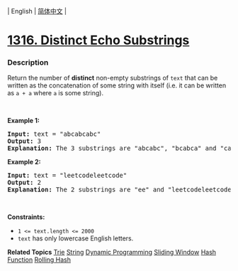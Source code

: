 | English | [简体中文](README.md) |

# [1316. Distinct Echo Substrings](https://leetcode-cn.com/problems/distinct-echo-substrings)
 ### Description
<p>Return the number of <strong>distinct</strong> non-empty substrings of <code>text</code>&nbsp;that can be written as the concatenation of some string with itself (i.e. it can be written as <code>a + a</code>&nbsp;where <code>a</code> is some string).</p>

<p>&nbsp;</p>
<p><strong>Example 1:</strong></p>

<pre>
<strong>Input:</strong> text = &quot;abcabcabc&quot;
<strong>Output:</strong> 3
<b>Explanation: </b>The 3 substrings are &quot;abcabc&quot;, &quot;bcabca&quot; and &quot;cabcab&quot;.
</pre>

<p><strong>Example 2:</strong></p>

<pre>
<strong>Input:</strong> text = &quot;leetcodeleetcode&quot;
<strong>Output:</strong> 2
<b>Explanation: </b>The 2 substrings are &quot;ee&quot; and &quot;leetcodeleetcode&quot;.
</pre>

<p>&nbsp;</p>
<p><strong>Constraints:</strong></p>

<ul>
	<li><code>1 &lt;= text.length &lt;= 2000</code></li>
	<li><code>text</code>&nbsp;has only lowercase English letters.</li>
</ul>

**Related Topics**  [Trie](https://leetcode-cn.com/tag/trie) [String](https://leetcode-cn.com/tag/string) [Dynamic Programming](https://leetcode-cn.com/tag/dynamic-programming) [Sliding Window](https://leetcode-cn.com/tag/sliding-window) [Hash Function](https://leetcode-cn.com/tag/hash-function) [Rolling Hash](https://leetcode-cn.com/tag/rolling-hash) 